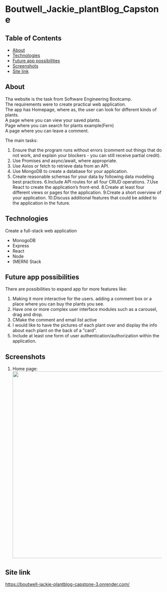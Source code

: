 # Boutwell_Jackie_plantBlog_Capstone

## Table of Contents

- [About](#about)
- [Technologies](#technologies)
- [Future app possibilities](#future-app-possibilities)
- [Screenshots](#screenshots)
- [Site link](#site-link)

## About

Tha website is the task from Software Engineering Bootcamp.
<br>
The requirements were to create practical web application.
<br>The app has Homepage, where as, the user can look for different kinds of plants.
<br>A page where you can view your saved plants.
<br>Page where you can search for plants example(Fern)
<br>A page where you can leave a comment.

The main tasks:

1. Ensure that the program runs without errors (comment out things that do not work, and explain your blockers - you can still receive partial credit).
2. Use Promises and async/await, where appropriate.
3. Use Axios or fetch to retrieve data from an API.
4. Use MongoDB to create a database for your application.
5. Create reasonable schemas for your data by following data modeling best practices.
6.Include API routes for all four CRUD operations.
7.Use React to create the application’s front-end.
8.Create at least four different views or pages for the application.
9.Create a short overview of your application.
10.Discuss additional features that could be added to the application in the future.

## Technologies

Create a full-stack web application
- MonogoDB
- Express
- React
- Node
- (MERN) Stack

## Future app possibilities

There are possibilities to expand app for more features like:

1. Making it more interactive for the users. adding a comment box or a place where you can buy the plants you see.
2. Have one or more complex user interface modules such as a carousel, drag and drop.
3. CMake the comment and email list active
4. I would like to have the pictures of each plant over and display the info about each plant on the back of a "card".
5. Include at least one form of user authentication/authorization within the application.

## Screenshots

1. Home page:
   <br>
   <img src="./Frontend/src/pics/" width="850" height="600">

## Site link

https://boutwell-jackie-plantblog-capstone-3.onrender.com/
